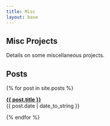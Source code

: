 ```yaml
---
title: Misc
layout: base
---
```


## Misc Projects

Details on some miscellaneous projects.

## Posts
{% for post in site.posts %}
<p>
<a href="{{ post.url }}"><strong>{{ post.title }}</strong></a><br />
{{ post.date | date_to_string }} </p>
{% endfor %}
